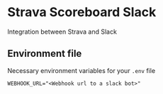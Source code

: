 # Strava Scoreboard Slack

Integration between Strava and Slack

## Environment file

Necessary environment variables for your `.env` file

```dotenv
WEBHOOK_URL="<Webhook url to a slack bot>"
```
